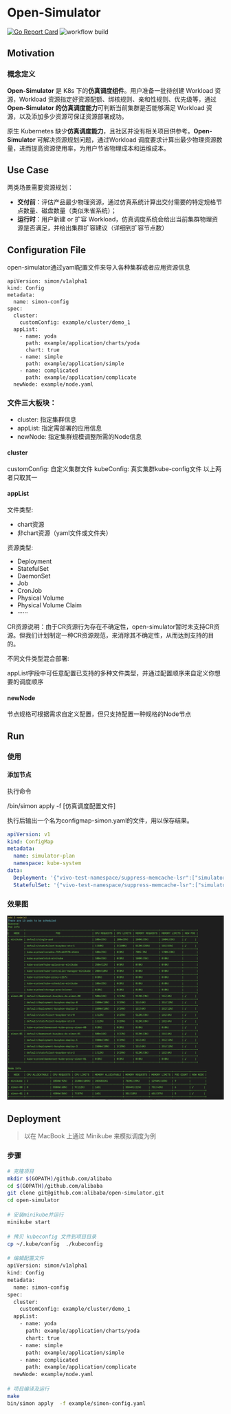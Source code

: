 # Open-Simulator

[![Go Report Card](https://goreportcard.com/badge/github.com/alibaba/open-simulator)](https://goreportcard.com/report/github.com/alibaba/open-simulator)
![workflow build](https://github.com/alibaba/open-simulator/actions/workflows/build.yml/badge.svg)

## Motivation
### 概念定义

**Open-Simulator** 是 K8s 下的**仿真调度组件**。用户准备一批待创建 Workload 资源，Workload 资源指定好资源配额、绑核规则、亲和性规则、优先级等，通过 **Open-Simulator 的仿真调度能力**可判断当前集群是否能够满足 Workload 资源，以及添加多少资源可保证资源部署成功。

原生 Kubernetes 缺少**仿真调度能力**，且社区并没有相关项目供参考。**Open-Simulator** 可解决资源规划问题，通过Workload 调度要求计算出最少物理资源数量，进而提高资源使用率，为用户节省物理成本和运维成本。

## Use Case

两类场景需要资源规划：

- **交付前**：评估产品最少物理资源，通过仿真系统计算出交付需要的特定规格节点数量、磁盘数量（类似朱雀系统）；
- **运行时**：用户新建 or 扩容 Workload，仿真调度系统会给出当前集群物理资源是否满足，并给出集群扩容建议（详细到扩容节点数）

## Configuration File

open-simulator通过yaml配置文件来导入各种集群或者应用资源信息
```
apiVersion: simon/v1alpha1
kind: Config
metadata:
  name: simon-config
spec:
  cluster:
    customConfig: example/cluster/demo_1
  appList:
    - name: yoda
      path: example/application/charts/yoda
      chart: true
    - name: simple
      path: example/application/simple
    - name: complicated
      path: example/application/complicate
  newNode: example/node.yaml
```

### 文件三大板块：

- cluster: 指定集群信息
- appList: 指定需部署的应用信息
- newNode: 指定集群规模调整所需的Node信息

#### cluster

customConfig: 自定义集群文件
kubeConfig: 真实集群kube-config文件
以上两者只取其一

#### appList

文件类型:

- chart资源
- 非chart资源（yaml文件或文件夹）

资源类型:

- Deployment
- StatefulSet
- DaemonSet
- Job
- CronJob
- Physical Volume
- Physical Volume Claim
- ······

CR资源说明：由于CR资源行为存在不确定性，open-simulator暂时未支持CR资源。但我们计划制定一种CR资源规范，来消除其不确定性，从而达到支持的目的。

不同文件类型混合部署:

appList字段中可任意配置已支持的多种文件类型，并通过配置顺序来自定义你想要的调度顺序

#### newNode

节点规格可根据需求自定义配置，但只支持配置一种规格的Node节点

## Run

### 使用
#### 添加节点

执行命令

/bin/simon apply -f [仿真调度配置文件]

执行后输出一个名为configmap-simon.yaml的文件，用以保存结果。

```yaml
apiVersion: v1
kind: ConfigMap
metadata:
  name: simulator-plan
  namespace: kube-system
data:
  Deployment: '{"vivo-test-namespace/suppress-memcache-lsr":["simulator-node1","simulator-node1","node3","node2"],"vivo-test-namespace/suppress-memcache-be":["simulator-node1","simulator-node1","node3","node2"]}'
  StatefulSet: '{"vivo-test-namespace/suppress-memcache-lsr":["simulator-node1","simulator-node1","node3","node2"],"vivo-test-namespace/suppress-memcache-be":["simulator-node1","simulator-node1","node3","node2"]}'
```

### 效果图

![](doc/images/simon.png)
## Deployment

> 以在 MacBook 上通过 Minikube 来模拟调度为例

### 步骤

```bash
# 克隆项目
mkdir $(GOPATH)/github.com/alibaba
cd $(GOPATH)/github.com/alibaba
git clone git@github.com:alibaba/open-simulator.git
cd open-simulator

# 安装minikube并运行
minikube start

# 拷贝 kubeconfig 文件到项目目录
cp ~/.kube/config  ./kubeconfig

# 编辑配置文件
apiVersion: simon/v1alpha1
kind: Config
metadata:
  name: simon-config
spec:
  cluster:
    customConfig: example/cluster/demo_1
  appList:
    - name: yoda
      path: example/application/charts/yoda
      chart: true
    - name: simple
      path: example/application/simple
    - name: complicated
      path: example/application/complicate
  newNode: example/node.yaml

# 项目编译及运行
make
bin/simon apply  -f example/simon-config.yaml
```
